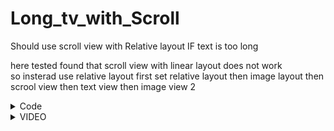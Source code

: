 # Long_tv_with_Scroll
Should use scroll view with Relative layout IF text is too long

here tested found that scroll view with linear layout does not work </br>
so insterad use relative layout
first set relative layout then image layout then scrool view then text view then image view 2


<details><summary>Code</summary>
<p>

```.xml
<?xml version="1.0" encoding="utf-8"?>
<RelativeLayout xmlns:android="http://schemas.android.com/apk/res/android"
    xmlns:app="http://schemas.android.com/apk/res-auto"
    xmlns:tools="http://schemas.android.com/tools"
    android:layout_width="match_parent"
    android:layout_height="match_parent"
    android:orientation="vertical"
    tools:context=".MainActivity">


    <ImageView
        android:id="@+id/imageView4"
        android:layout_width="match_parent"
        android:layout_height="200dp"
        android:contentDescription="@string/pic_1"
        android:src="@drawable/icons8_github_256"
        android:backgroundTint="@color/white"
        />

    <ScrollView
        android:id="@+id/scrollView"
        android:layout_width="match_parent"
        android:layout_height="300dp"
        android:layout_below="@id/imageView4"
        >

        <TextView
            android:id="@+id/textView"
            android:layout_width="match_parent"
            android:layout_height="wrap_content"
            android:textSize="14sp"
            android:text="@string/some_text" />
    </ScrollView>

    <ImageView
        android:id="@+id/imageView3"
        android:layout_width="match_parent"
        android:layout_height="wrap_content"
        android:src="@drawable/java"
        android:layout_below="@+id/scrollView"/>

</RelativeLayout>
```
</p>
</details>

<details><summary>VIDEO</summary>
<p>

https://user-images.githubusercontent.com/52217208/217413425-e2c4d6ac-cb25-4a06-8a74-b6bd2a7ffccd.mp4
</p>
</details>


